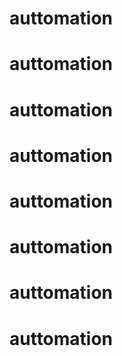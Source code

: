 # auttomation
# auttomation
# auttomation
# auttomation
# auttomation
# auttomation
# auttomation
# auttomation
